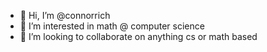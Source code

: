 - 👋 Hi, I’m @connorrich
- 👀 I’m interested in math @ computer science
- 💞️ I’m looking to collaborate on anything cs or math based


<!---
connorrich/connorrich is a ✨ special ✨ repository because its `README.md` (this file) appears on your GitHub profile.
You can click the Preview link to take a look at your changes.
--->
